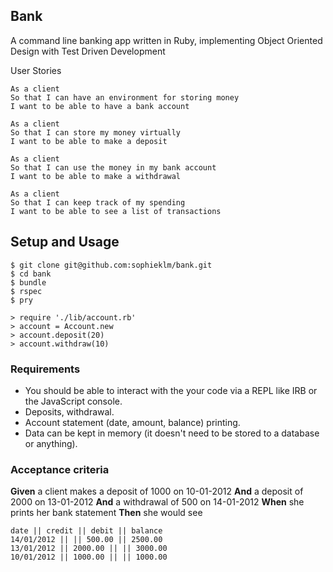 ## Bank

A command line banking app written in Ruby, implementing Object Oriented Design with Test Driven Development

User Stories
```
As a client
So that I can have an environment for storing money
I want to be able to have a bank account

As a client
So that I can store my money virtually
I want to be able to make a deposit

As a client
So that I can use the money in my bank account
I want to be able to make a withdrawal

As a client
So that I can keep track of my spending
I want to be able to see a list of transactions

```

Setup and Usage
---
```
$ git clone git@github.com:sophieklm/bank.git
$ cd bank
$ bundle
$ rspec
$ pry

> require './lib/account.rb'
> account = Account.new
> account.deposit(20)
> account.withdraw(10)

```

### Requirements

* You should be able to interact with the your code via a REPL like IRB or the JavaScript console.
* Deposits, withdrawal.
* Account statement (date, amount, balance) printing.
* Data can be kept in memory (it doesn't need to be stored to a database or anything).

### Acceptance criteria

**Given** a client makes a deposit of 1000 on 10-01-2012
**And** a deposit of 2000 on 13-01-2012
**And** a withdrawal of 500 on 14-01-2012
**When** she prints her bank statement
**Then** she would see

```
date || credit || debit || balance
14/01/2012 || || 500.00 || 2500.00
13/01/2012 || 2000.00 || || 3000.00
10/01/2012 || 1000.00 || || 1000.00
```

